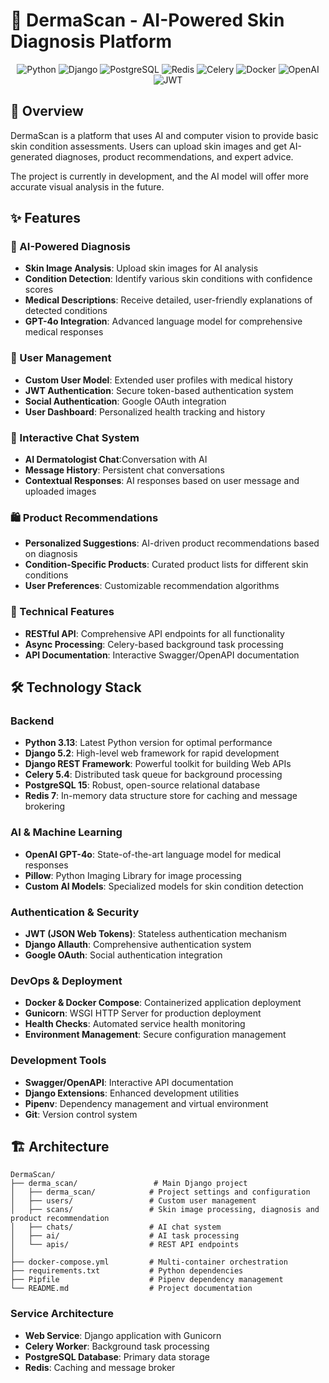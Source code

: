 # 🏥 DermaScan - AI-Powered Skin Diagnosis Platform

<div align="center">

![Python](https://img.shields.io/badge/Python-3.13-blue?style=for-the-badge&logo=python&logoColor=white)
![Django](https://img.shields.io/badge/Django-5.2-green?style=for-the-badge&logo=django&logoColor=white)
![PostgreSQL](https://img.shields.io/badge/PostgreSQL-15-blue?style=for-the-badge&logo=postgresql&logoColor=white)
![Redis](https://img.shields.io/badge/Redis-7-red?style=for-the-badge&logo=redis&logoColor=white)
![Celery](https://img.shields.io/badge/Celery-5.4-green?style=for-the-badge&logo=celery&logoColor=white)
![Docker](https://img.shields.io/badge/Docker-Compose-blue?style=for-the-badge&logo=docker&logoColor=white)
![OpenAI](https://img.shields.io/badge/OpenAI-GPT--4o-purple?style=for-the-badge&logo=openai&logoColor=white)
![JWT](https://img.shields.io/badge/JWT-Authentication-orange?style=for-the-badge&logo=jsonwebtokens&logoColor=white)

</div>


## 🎯 Overview

DermaScan is a platform that uses AI and computer vision to provide basic skin condition assessments. Users can upload skin images and get AI-generated diagnoses, product recommendations, and expert advice.

The project is currently in development, and the AI model will offer more accurate visual analysis in the future.
## ✨ Features

### 🔬 AI-Powered Diagnosis
- **Skin Image Analysis**: Upload skin images for AI analysis
- **Condition Detection**: Identify various skin conditions with confidence scores
- **Medical Descriptions**: Receive detailed, user-friendly explanations of detected conditions
- **GPT-4o Integration**: Advanced language model for comprehensive medical responses

### 👤 User Management
- **Custom User Model**: Extended user profiles with medical history
- **JWT Authentication**: Secure token-based authentication system
- **Social Authentication**: Google OAuth integration
- **User Dashboard**: Personalized health tracking and history

### 💬 Interactive Chat System
- **AI Dermatologist Chat**:Conversation with AI
- **Message History**: Persistent chat conversations
- **Contextual Responses**: AI responses based on user message and uploaded images

### 🛍️ Product Recommendations
- **Personalized Suggestions**: AI-driven product recommendations based on diagnosis
- **Condition-Specific Products**: Curated product lists for different skin conditions
- **User Preferences**: Customizable recommendation algorithms

### 🔧 Technical Features
- **RESTful API**: Comprehensive API endpoints for all functionality
- **Async Processing**: Celery-based background task processing
- **API Documentation**: Interactive Swagger/OpenAPI documentation

## 🛠️ Technology Stack

### Backend
- **Python 3.13**: Latest Python version for optimal performance
- **Django 5.2**: High-level web framework for rapid development
- **Django REST Framework**: Powerful toolkit for building Web APIs
- **Celery 5.4**: Distributed task queue for background processing
- **PostgreSQL 15**: Robust, open-source relational database
- **Redis 7**: In-memory data structure store for caching and message brokering

### AI & Machine Learning
- **OpenAI GPT-4o**: State-of-the-art language model for medical responses
- **Pillow**: Python Imaging Library for image processing
- **Custom AI Models**: Specialized models for skin condition detection

### Authentication & Security
- **JWT (JSON Web Tokens)**: Stateless authentication mechanism
- **Django Allauth**: Comprehensive authentication system
- **Google OAuth**: Social authentication integration

### DevOps & Deployment
- **Docker & Docker Compose**: Containerized application deployment
- **Gunicorn**: WSGI HTTP Server for production deployment
- **Health Checks**: Automated service health monitoring
- **Environment Management**: Secure configuration management

### Development Tools
- **Swagger/OpenAPI**: Interactive API documentation
- **Django Extensions**: Enhanced development utilities
- **Pipenv**: Dependency management and virtual environment
- **Git**: Version control system

## 🏗️ Architecture

```
DermaScan/
├── derma_scan/                 # Main Django project
│   ├── derma_scan/            # Project settings and configuration
│   ├── users/                 # Custom user management
│   ├── scans/                 # Skin image processing, diagnosis and product recommendation
│   ├── chats/                 # AI chat system
│   ├── ai/                    # AI task processing
│   └── apis/                  # REST API endpoints
│   
├── docker-compose.yml         # Multi-container orchestration
├── requirements.txt           # Python dependencies
├── Pipfile                    # Pipenv dependency management
└── README.md                  # Project documentation
```

### Service Architecture
- **Web Service**: Django application with Gunicorn
- **Celery Worker**: Background task processing
- **PostgreSQL Database**: Primary data storage
- **Redis**: Caching and message broker

